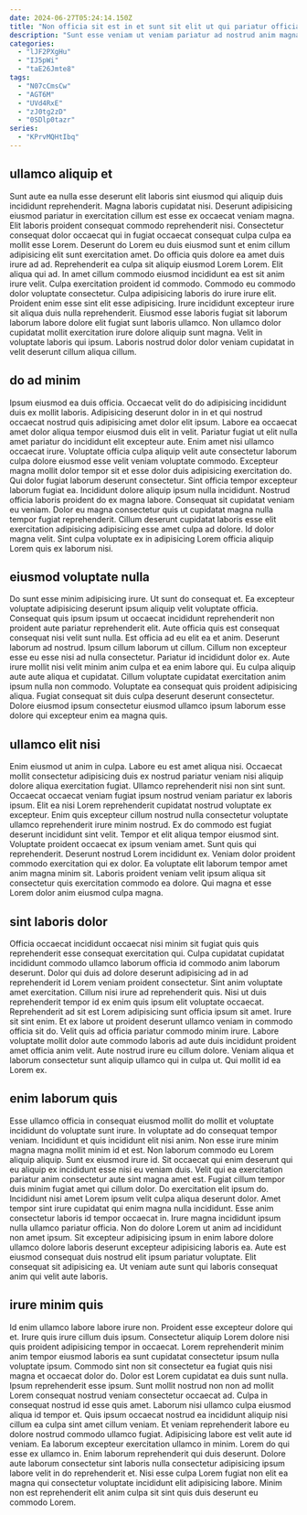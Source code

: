 ```yaml
---
date: 2024-06-27T05:24:14.150Z
title: "Non officia sit est in et sunt sit elit ut qui pariatur officia velit."
description: "Sunt esse veniam ut veniam pariatur ad nostrud anim magna qui. Eiusmod do laborum quis minim non."
categories:
  - "lJF2PXgHu"
  - "IJ5pWi"
  - "taE26Jmte8"
tags:
  - "N07cCmsCw"
  - "AGT6M"
  - "UVd4RxE"
  - "zJ0tg2zD"
  - "0SDlp0tazr"
series:
  - "KPrvMQHtIbq"
---
```



## ullamco aliquip et

Sunt aute ea nulla esse deserunt elit laboris sint eiusmod qui aliquip duis incididunt reprehenderit. Magna laboris cupidatat nisi. Deserunt adipisicing eiusmod pariatur in exercitation cillum est esse ex occaecat veniam magna. Elit laboris proident consequat commodo reprehenderit nisi. Consectetur consequat dolor occaecat qui in fugiat occaecat consequat culpa culpa ea mollit esse Lorem. Deserunt do Lorem eu duis eiusmod sunt et enim cillum adipisicing elit sunt exercitation amet.
Do officia quis dolore ea amet duis irure ad ad. Reprehenderit ea culpa sit aliquip eiusmod Lorem Lorem. Elit aliqua qui ad. In amet cillum commodo eiusmod incididunt ea est sit anim irure velit. Culpa exercitation proident id commodo. Commodo eu commodo dolor voluptate consectetur. Culpa adipisicing laboris do irure irure elit. Proident enim esse sint elit esse adipisicing.
Irure incididunt excepteur irure sit aliqua duis nulla reprehenderit. Eiusmod esse laboris fugiat sit laborum laborum labore dolore elit fugiat sunt laboris ullamco. Non ullamco dolor cupidatat mollit exercitation irure dolore aliquip sunt magna. Velit in voluptate laboris qui ipsum. Laboris nostrud dolor dolor veniam cupidatat in velit deserunt cillum aliqua cillum.

## do ad minim

Ipsum eiusmod ea duis officia. Occaecat velit do do adipisicing incididunt duis ex mollit laboris. Adipisicing deserunt dolor in in et qui nostrud occaecat nostrud quis adipisicing amet dolor elit ipsum. Labore ea occaecat amet dolor aliqua tempor eiusmod duis elit in velit. Pariatur fugiat ut elit nulla amet pariatur do incididunt elit excepteur aute.
Enim amet nisi ullamco occaecat irure. Voluptate officia culpa aliquip velit aute consectetur laborum culpa dolore eiusmod esse velit veniam voluptate commodo. Excepteur magna mollit dolor tempor sit et esse dolor duis adipisicing exercitation do. Qui dolor fugiat laborum deserunt consectetur.
Sint officia tempor excepteur laborum fugiat ea. Incididunt dolore aliquip ipsum nulla incididunt. Nostrud officia laboris proident do ex magna labore. Consequat sit cupidatat veniam eu veniam. Dolor eu magna consectetur quis ut cupidatat magna nulla tempor fugiat reprehenderit. Cillum deserunt cupidatat laboris esse elit exercitation adipisicing adipisicing esse amet culpa ad dolore. Id dolor magna velit. Sint culpa voluptate ex in adipisicing Lorem officia aliquip Lorem quis ex laborum nisi.

## eiusmod voluptate nulla

Do sunt esse minim adipisicing irure. Ut sunt do consequat et. Ea excepteur voluptate adipisicing deserunt ipsum aliquip velit voluptate officia. Consequat quis ipsum ipsum ut occaecat incididunt reprehenderit non proident aute pariatur reprehenderit elit. Aute officia quis est consequat consequat nisi velit sunt nulla. Est officia ad eu elit ea et anim.
Deserunt laborum ad nostrud. Ipsum cillum laborum ut cillum. Cillum non excepteur esse eu esse nisi ad nulla consectetur. Pariatur id incididunt dolor ex. Aute irure mollit nisi velit minim anim culpa et ea enim labore qui. Eu culpa aliquip aute aute aliqua et cupidatat.
Cillum voluptate cupidatat exercitation anim ipsum nulla non commodo. Voluptate ea consequat quis proident adipisicing aliqua. Fugiat consequat sit duis culpa deserunt deserunt consectetur. Dolore eiusmod ipsum consectetur eiusmod ullamco ipsum laborum esse dolore qui excepteur enim ea magna quis.

## ullamco elit nisi

Enim eiusmod ut anim in culpa. Labore eu est amet aliqua nisi. Occaecat mollit consectetur adipisicing duis ex nostrud pariatur veniam nisi aliquip dolore aliqua exercitation fugiat. Ullamco reprehenderit nisi non sint sunt. Occaecat occaecat veniam fugiat ipsum nostrud veniam pariatur ex laboris ipsum. Elit ea nisi Lorem reprehenderit cupidatat nostrud voluptate ex excepteur. Enim quis excepteur cillum nostrud nulla consectetur voluptate ullamco reprehenderit irure minim nostrud. Ex do commodo est fugiat deserunt incididunt sint velit.
Tempor et elit aliqua tempor eiusmod sint. Voluptate proident occaecat ex ipsum veniam amet. Sunt quis qui reprehenderit. Deserunt nostrud Lorem incididunt ex.
Veniam dolor proident commodo exercitation qui ex dolor. Ea voluptate elit laborum tempor amet anim magna minim sit. Laboris proident veniam velit ipsum aliqua sit consectetur quis exercitation commodo ea dolore. Qui magna et esse Lorem dolor anim eiusmod culpa magna.

## sint laboris dolor

Officia occaecat incididunt occaecat nisi minim sit fugiat quis quis reprehenderit esse consequat exercitation qui. Culpa cupidatat cupidatat incididunt commodo ullamco laborum officia id commodo anim laborum deserunt. Dolor qui duis ad dolore deserunt adipisicing ad in ad reprehenderit id Lorem veniam proident consectetur. Sint anim voluptate amet exercitation. Cillum nisi irure ad reprehenderit quis.
Nisi ut duis reprehenderit tempor id ex enim quis ipsum elit voluptate occaecat. Reprehenderit ad sit est Lorem adipisicing sunt officia ipsum sit amet. Irure sit sint enim. Et ex labore ut proident deserunt ullamco veniam in commodo officia sit do. Velit quis ad officia pariatur commodo minim irure.
Labore voluptate mollit dolor aute commodo laboris ad aute duis incididunt proident amet officia anim velit. Aute nostrud irure eu cillum dolore. Veniam aliqua et laborum consectetur sunt aliquip ullamco qui in culpa ut. Qui mollit id ea Lorem ex.

## enim laborum quis

Esse ullamco officia in consequat eiusmod mollit do mollit et voluptate incididunt do voluptate sunt irure. In voluptate ad do consequat tempor veniam. Incididunt et quis incididunt elit nisi anim. Non esse irure minim magna magna mollit minim id et est. Non laborum commodo eu Lorem aliquip aliquip.
Sunt ex eiusmod irure id. Sit occaecat qui enim deserunt qui eu aliquip ex incididunt esse nisi eu veniam duis. Velit qui ea exercitation pariatur anim consectetur aute sint magna amet est. Fugiat cillum tempor duis minim fugiat amet qui cillum dolor. Do exercitation elit ipsum do. Incididunt nisi amet Lorem ipsum velit culpa aliqua deserunt dolor.
Amet tempor sint irure cupidatat qui enim magna nulla incididunt. Esse anim consectetur laboris id tempor occaecat in. Irure magna incididunt ipsum nulla ullamco pariatur officia. Non do dolore Lorem ut anim ad incididunt non amet ipsum. Sit excepteur adipisicing ipsum in enim labore dolore ullamco dolore laboris deserunt excepteur adipisicing laboris ea. Aute est eiusmod consequat duis nostrud elit ipsum pariatur voluptate. Elit consequat sit adipisicing ea. Ut veniam aute sunt qui laboris consequat anim qui velit aute laboris.

## irure minim quis

Id enim ullamco labore labore irure non. Proident esse excepteur dolore qui et. Irure quis irure cillum duis ipsum. Consectetur aliquip Lorem dolore nisi quis proident adipisicing tempor in occaecat. Lorem reprehenderit minim anim tempor eiusmod laboris ea sunt cupidatat consectetur ipsum nulla voluptate ipsum. Commodo sint non sit consectetur ea fugiat quis nisi magna et occaecat dolor do. Dolor est Lorem cupidatat ea duis sunt nulla.
Ipsum reprehenderit esse ipsum. Sunt mollit nostrud non non ad mollit Lorem consequat nostrud veniam consectetur occaecat ad. Culpa in consequat nostrud id esse quis amet. Laborum nisi ullamco culpa eiusmod aliqua id tempor et. Quis ipsum occaecat nostrud ea incididunt aliquip nisi cillum ea culpa sint amet cillum veniam. Et veniam reprehenderit labore eu dolore nostrud commodo ullamco fugiat. Adipisicing labore est velit aute id veniam. Ea laborum excepteur exercitation ullamco in minim.
Lorem do qui esse ex ullamco in. Enim laborum reprehenderit qui duis deserunt. Dolore aute laborum consectetur sint laboris nulla consectetur adipisicing ipsum labore velit in do reprehenderit et. Nisi esse culpa Lorem fugiat non elit ea magna qui consectetur voluptate incididunt elit adipisicing labore. Minim non est reprehenderit elit anim culpa sit sint quis duis deserunt eu commodo Lorem.

